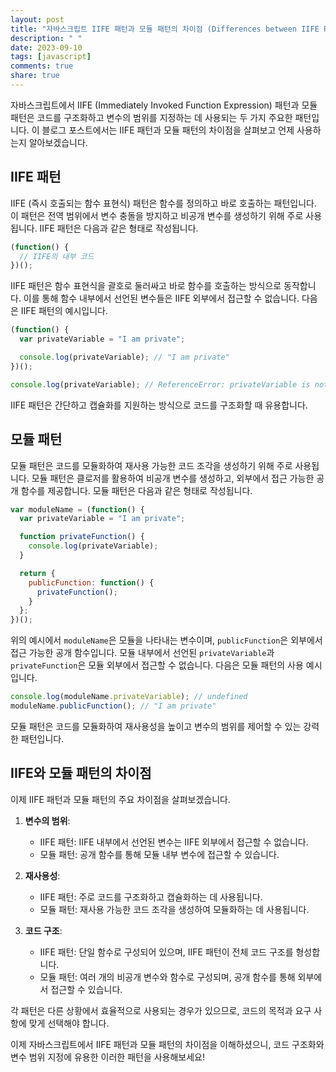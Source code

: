 ```yaml
---
layout: post
title: "자바스크립트 IIFE 패턴과 모듈 패턴의 차이점 (Differences between IIFE Pattern and Module Pattern)"
description: " "
date: 2023-09-10
tags: [javascript]
comments: true
share: true
---
```


자바스크립트에서 IIFE (Immediately Invoked Function Expression) 패턴과 모듈 패턴은 코드를 구조화하고 변수의 범위를 지정하는 데 사용되는 두 가지 주요한 패턴입니다. 이 블로그 포스트에서는 IIFE 패턴과 모듈 패턴의 차이점을 살펴보고 언제 사용하는지 알아보겠습니다.

## IIFE 패턴

IIFE (즉시 호출되는 함수 표현식) 패턴은 함수를 정의하고 바로 호출하는 패턴입니다. 이 패턴은 전역 범위에서 변수 충돌을 방지하고 비공개 변수를 생성하기 위해 주로 사용됩니다. IIFE 패턴은 다음과 같은 형태로 작성됩니다.

```javascript
(function() {
  // IIFE의 내부 코드
})();
```

IIFE 패턴은 함수 표현식을 괄호로 둘러싸고 바로 함수를 호출하는 방식으로 동작합니다. 이를 통해 함수 내부에서 선언된 변수들은 IIFE 외부에서 접근할 수 없습니다. 다음은 IIFE 패턴의 예시입니다.

```javascript
(function() {
  var privateVariable = "I am private";

  console.log(privateVariable); // "I am private"
})();

console.log(privateVariable); // ReferenceError: privateVariable is not defined
```

IIFE 패턴은 간단하고 캡슐화를 지원하는 방식으로 코드를 구조화할 때 유용합니다.

## 모듈 패턴

모듈 패턴은 코드를 모듈화하여 재사용 가능한 코드 조각을 생성하기 위해 주로 사용됩니다. 모듈 패턴은 클로저를 활용하여 비공개 변수를 생성하고, 외부에서 접근 가능한 공개 함수를 제공합니다. 모듈 패턴은 다음과 같은 형태로 작성됩니다.

```javascript
var moduleName = (function() {
  var privateVariable = "I am private";

  function privateFunction() {
    console.log(privateVariable);
  }

  return {
    publicFunction: function() {
      privateFunction();
    }
  };
})();
```

위의 예시에서 `moduleName`은 모듈을 나타내는 변수이며, `publicFunction`은 외부에서 접근 가능한 공개 함수입니다. 모듈 내부에서 선언된 `privateVariable`과 `privateFunction`은 모듈 외부에서 접근할 수 없습니다. 다음은 모듈 패턴의 사용 예시입니다.

```javascript
console.log(moduleName.privateVariable); // undefined
moduleName.publicFunction(); // "I am private"
```

모듈 패턴은 코드를 모듈화하여 재사용성을 높이고 변수의 범위를 제어할 수 있는 강력한 패턴입니다.

## IIFE와 모듈 패턴의 차이점

이제 IIFE 패턴과 모듈 패턴의 주요 차이점을 살펴보겠습니다.

1. **변수의 범위**:
   - IIFE 패턴: IIFE 내부에서 선언된 변수는 IIFE 외부에서 접근할 수 없습니다.
   - 모듈 패턴: 공개 함수를 통해 모듈 내부 변수에 접근할 수 있습니다.

2. **재사용성**:
   - IIFE 패턴: 주로 코드를 구조화하고 캡슐화하는 데 사용됩니다.
   - 모듈 패턴: 재사용 가능한 코드 조각을 생성하여 모듈화하는 데 사용됩니다.

3. **코드 구조**:
   - IIFE 패턴: 단일 함수로 구성되어 있으며, IIFE 패턴이 전체 코드 구조를 형성합니다.
   - 모듈 패턴: 여러 개의 비공개 변수와 함수로 구성되며, 공개 함수를 통해 외부에서 접근할 수 있습니다.

각 패턴은 다른 상황에서 효율적으로 사용되는 경우가 있으므로, 코드의 목적과 요구 사항에 맞게 선택해야 합니다.

이제 자바스크립트에서 IIFE 패턴과 모듈 패턴의 차이점을 이해하셨으니, 코드 구조화와 변수 범위 지정에 유용한 이러한 패턴을 사용해보세요!